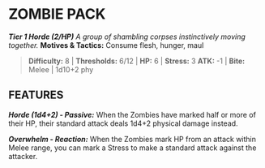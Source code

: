 ﻿---
tags:
  - Adversary
  - Creature
  - Statblock

name: 'ZOMBIE PACK'
tier: 1
type: Horde (2/HP)
description: 'A group of shambling corpses instinctively moving together.'
motives_and_tactics: 'Consume flesh, hunger, maul'
difficulty: '8'
thresholds: '6/12'
hp: '6'
stress: '3'
atk: '-1'
attack: 'Bite'
range: 'Melee'
damage: '1d10+2 phy'
experience:
feats:
- name: 'Horde (1d4+2)'
  type: 'Passive'
  text: 'When the Zombies have marked half or more of their HP, their standard attack deals 1d4+2 physical damage instead.'
- name: 'Overwhelm'
  type: 'Reaction'
  text: 'When the Zombies mark HP from an attack within Melee range, you can mark a Stress to make a standard attack against the attacker.'
layout: Daggerheart Adversary
source: srd-adversary
statblock: true
---

# ZOMBIE PACK

***Tier 1 Horde (2/HP)***
*A group of shambling corpses instinctively moving together.*
**Motives & Tactics:** Consume flesh, hunger, maul

> **Difficulty:** 8 | **Thresholds:** 6/12 | **HP:** 6 | **Stress:** 3
> **ATK:** -1 | **Bite:** Melee | 1d10+2 phy  

## FEATURES

***Horde (1d4+2) - Passive:*** When the Zombies have marked half or more of their HP, their standard attack deals 1d4+2 physical damage instead.

***Overwhelm - Reaction:*** When the Zombies mark HP from an attack within Melee range, you can mark a Stress to make a standard attack against the attacker.
